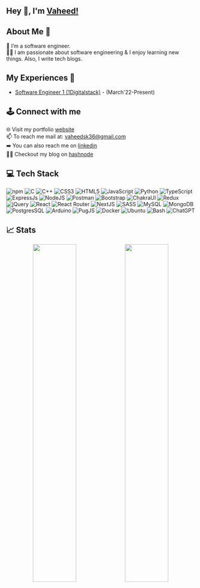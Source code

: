 ## Hey 👋, I'm [Vaheed!](https://www.linkedin.com/in/sk36/)


## About Me 🚀
🌱 I’m a software engineer. </br>
👨‍💻 I am passionate about software engineering & I enjoy learning new things. Also, I write tech blogs.</br>


## My Experiences 🙌
- [Software Engineer 1 (1Digitalstack)](https://1digitalstack.ai/) - (March'22-Present)


## 🕹️ Connect with me
🌐 Visit my portfolio [website](https://vaheedshaik.vercel.app/) <br/>
📫 To reach me mail at: vaheedsk36@gmail.com  <br/>
➡️ You can also reach me on [linkedin](https://www.linkedin.com/in/sk36/)  <br/>
🧑‍💻 Checkout my blog on [hashnode](https://codersk36.hashnode.dev/)


## 💻 Tech Stack
![npm](https://img.shields.io/badge/npm-CB3837?style=flat&logo=npm&logoColor=white)
![C](https://img.shields.io/badge/c-%2300599C.svg?style=flat&logo=c%2B%2B&logoColor=white)
![C++](https://img.shields.io/badge/c++-%2300599C.svg?style=flat&logo=c%2B%2B&logoColor=white)
![CSS3](https://img.shields.io/badge/css3-%231572B6.svg?style=flat&logo=css3&logoColor=white)
![HTML5](https://img.shields.io/badge/Html5-%23E34F26.svg?style=flat&logo=html5&logoColor=white)
![JavaScript](https://img.shields.io/badge/Javascript-%23323330.svg?style=flat&logo=javascript&logoColor=%23F7DF1E)
![Python](https://img.shields.io/badge/Python-3670A0?style=flat&logo=python&logoColor=ffdd54)
![TypeScript](https://img.shields.io/badge/Typescript-%23007ACC.svg?style=flat&logo=typescript&logoColor=white) 
![ExpressJs](https://img.shields.io/badge/Express.js-000000?style=flat&logo=express&logoColor=white)
![NodeJS](https://img.shields.io/badge/Node.js-339933?style=flat&logo=nodedotjs&logoColor=white)
![Postman](https://img.shields.io/badge/Postman-FF6C37?style=flat&logo=Postman&logoColor=white)
![Bootstrap](https://img.shields.io/badge/Bootstrap-%23563D7C.svg?style=flat&logo=bootstrap&logoColor=white)
![ChakraUI](https://img.shields.io/badge/Chakra--UI-319795?style=flat&logo=chakra-ui&logoColor=white)
![Redux](https://img.shields.io/badge/Redux-%23593d88.svg?style=flat&logo=redux&logoColor=white)
![jQuery](https://img.shields.io/badge/jquery-%230769AD.svg?style=flat&logo=jquery&logoColor=white)
![React](https://img.shields.io/badge/React-%2320232a.svg?style=flat&logo=react&logoColor=%2361DAFB)
![React Router](https://img.shields.io/badge/React_Router-CA4245?style=flat&logo=react-router&logoColor=white)
![NextJS](https://img.shields.io/badge/Next%20js-000000?style=flat&logo=nextdotjs&logoColor=white)
![SASS](https://img.shields.io/badge/SASS-hotpink.svg?style=flat&logo=SASS&logoColor=white)
![MySQL](https://img.shields.io/badge/Mysql-%2300f.svg?style=flat&logo=mysql&logoColor=white)
![MongoDB](https://img.shields.io/badge/MongoDB-4EA94B?style=flat&logo=mongodb&logoColor=white)
![PostgresSQL](https://img.shields.io/badge/PostgreSQL-316192?style=flat&logo=postgresql&logoColor=white)
![Arduino](https://img.shields.io/badge/-Arduino-00979D?style=flat&logo=Arduino&logoColor=white)
![PugJS](https://img.shields.io/badge/Pug-E3C29B?style=flat&logo=pug&logoColor=black)
![Docker](https://img.shields.io/badge/docker-%230db7ed.svg?style=flat&logo=docker&logoColor=white)
![Ubuntu](https://img.shields.io/badge/Ubuntu-E95420?style=flat&logo=ubuntu&logoColor=white)
![Bash](https://img.shields.io/badge/-Bash-4EAA25?logo=gnu-bash&logoColor=ffffff&labelColor=4EAA25)
![ChatGPT](https://img.shields.io/badge/ChatGPT-74aa9c?style=flat&logo=openai&logoColor=white)

<!---
vaheedsk36/vaheedsk36 is a ✨ special ✨ repository because its `README.md` (this file) appears on your GitHub profile.
You can click the Preview link to take a look at your changes.
--->
## 📈 Stats

<p align="center">
  <img width="48%" src="https://github-readme-stats.vercel.app/api?username=vaheedsk36&show_icons=true" />
  <img width="48%" src="https://github-readme-streak-stats.herokuapp.com/?user=vaheedsk36&show_icons" />
</p>




